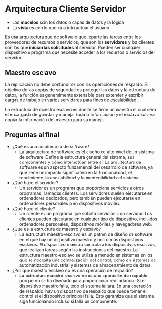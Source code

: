 # Arquitectura Cliente Servidor
- Los **modelos** soin los datos o capas de datos y la lógica
- La **vista** es con lo que va a interactuar el usuario.

Es una arquitectura que de software que reparte las tareas entre los proveedores de recursos o servicios, que son los **servidores** y los clientes son los que **inician las solicitudes** al servidor. Pueden ser cualquier dispositivo o programa que necesite acceder a los recursos o servicios del servidor.

## Maestro esclavo
La replicación no debe confundirse con las operaciones de respaldo. El objetivo de las copias de seguridad es proteger los datos y la estructura de datos, la función es generalmente extensible para extender y escribir cargas de trabajo en varios servidores para fines de escalabilidad.

La estructura de maestro esclavo es donde se tiene un maestro el cual será el encargado de guardar y manejar toda la información y el esclavo solo va copiar la información del maestro para su manejo.

## Preguntas al final
- ¿Qué es una arquitectura de software?
	- La arquitectura de software es el diseño de alto nivel de un sistema de software. Define la estructura general del sistema, sus componentes y cómo interactúan entre sí. La arquitectura de software es un aspecto fundamental del desarrollo de software, ya que tiene un impacto significativo en la funcionalidad, el rendimiento, la escalabilidad y la mantenibilidad del sistema.
- ¿Qué hace el servidor?
	- Un servidor es un programa que proporciona servicios a otros programas, llamados clientes. Los servidores suelen ejecutarse en ordenadores dedicados, pero también pueden ejecutarse en ordenadores personales o en dispositivos móviles.
- ¿Qué hace el cliente? 
	- Un cliente es un programa que solicita servicios a un servidor. Los clientes pueden ejecutarse en cualquier tipo de dispositivo, incluidos ordenadores personales, dispositivos móviles y navegadores web.
- ¿Qué es la estructura de maestro y esclavo?
	- La estructura maestro-esclavo es un patrón de diseño de software en el que hay un dispositivo maestro y uno o más dispositivos esclavos. El dispositivo maestro controla a los dispositivos esclavos, que realizan tareas según las instrucciones del maestro. La estructura maestro-esclavo se utiliza a menudo en sistemas en los que se necesita una centralización del control, como en sistemas de automatización industrial y sistemas de almacenamiento de datos.
- ¿Por qué maestro esclavo no es una operación de respaldo?
	- La estructura maestro-esclavo no es una operación de respaldo porque no se ha diseñado para proporcionar redundancia. Si el dispositivo maestro falla, todo el sistema fallará. En una operación de respaldo, hay un dispositivo de respaldo que puede tomar el control si el dispositivo principal falla. Esto garantiza que el sistema siga funcionando incluso si falla un componente.